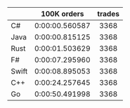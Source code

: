 ||100K orders|trades|
-|:-:|:-:|
|C#|0:00:00.560587|3368|
|Java|0:00:00.815125|3368|
|Rust|0:00:01.503629|3368|
|F#|0:00:07.295960|3368|
|Swift|0:00:08.895053|3368|
|C++|0:00:24.257645|3368|
|Go|0:00:50.491998|3368|


